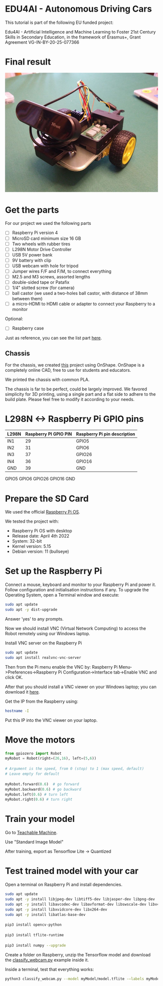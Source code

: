 # EDU4AI - Autonomous Driving Cars

This tutorial is part of the following EU funded project:

Edu4AI - Artificial Intelligence and Machine Learning to Foster 21st Century Skills in Secondary Education, in the framework of Erasmus+, Grant Agreement VG-IN-BY-20-25-077366


# Final result
![Robot, complete](robot.jpeg)

# Get the parts
For our project we used the following parts
- [ ] Raspberry Pi version 4
- [ ] MicroSD card minimum size 16 GB
- [ ] Two wheels with rubber tires
- [ ] L298N Motor Drive Controller
- [ ] USB 5V power bank
- [ ] 9V battery with clip
- [ ] USB webcam with hole for tripod
- [ ] Jumper wires F/F and F/M, to connect everything
- [ ] M2.5 and M3 screws, assorted lengths
- [ ] double-sided tape or Patafix
- [ ] 1/4" slotted screw (for camera)
- [ ] ball castor (we used a two-holes ball castor, with distance of 38mm between them)
- [ ] a micro-HDMI to HDMI cable or adapter to connect your Raspberry to a monitor

Optional:
- [ ] Raspberry case

Just as reference, you can see the list part [here](https://www.amazon.it/hz/wishlist/ls/2XP57TFXQNB8H?ref_=wl_share).

## Chassis
For the chassis, we created [this](https://cad.onshape.com/documents/15c321ccd0213a232c1b2dd5/w/b4b8e765f4b619d71b8de61f/e/8b93bb84c32f0defb354983d?renderMode=0&uiState=627d060678688a1df5b7ed36) project using OnShape. OnShape is a completely online CAD, free to use for students and educators. 

We printed the chassis with common PLA. 

The chassis is far to be perfect, could be largely improved. We favored simplicity for 3D printing, using a single part and a flat side to adhere to the build plate. Please feel free to modify it according to your needs.

# L298N <-> Raspberry Pi GPIO pins

| L298N | Raspberry PI GPIO PIN | Raspberry Pi pin description |
|---|---|---|
| IN1 | 29 | GPIO5 |
| IN2 | 31 | GPIO6 |
| IN3 | 37 | GPIO26 |
| IN4 | 36 | GPIO16 |
| GND | 39 | GND |
GPIO5 GPIO6 GPIO26 GPIO16 GND

# Prepare the SD Card
We used the official [Raspberry Pi OS](https://www.raspberrypi.com/software/operating-systems/).

We tested the project with:
- Raspberry Pi OS with desktop
- Release date: April 4th 2022
- System: 32-bit
- Kernel version: 5.15
- Debian version: 11 (bullseye)

# Set up the Raspberry Pi

Connect a mouse, keyboard and monitor to your Raspberry Pi and power it. Follow configuration and initialisation instructions if any.
To upgrade the Operating System, open a Terminal window and execute:

```sh
sudo apt update
sudo apt -y dist-upgrade
```

Answer 'yes' to any prompts.

Now we should install VNC (Virtual Network Computing) to access the Robot remotely using our Windows laptop.

Install VNC server on the Raspberry Pi

```sh
sudo apt update
sudo apt install realvnc-vnc-server
```

Then from the Pi menu enable the VNC by:
Raspberry Pi Menu->Preferences->Raspberry Pi Configuration->Interface tab->Enable VNC and click OK.

After that you should install a VNC viewer on your Windows laptop; you can download it [here](https://www.realvnc.com/en/connect/download/viewer/).

Get the IP from the Raspberry using:

```sh
hostname -I
```

Put this IP into the VNC viewer on your laptop.


# Move the motors

```py
from gpiozero import Robot
myRobot = Robot(right=(26,16), left=(5,6))

# Argument is the speed, from 0 (stop) to 1 (max speed, default)
# Leave empty for default

myRobot.forward(0.6)  # go forward
myRobot.backward(0.6) # go backward
myRobot.left(0.6) # turn left
myRobot.right(0.6) # turn right
```

# Train your model
Go to [Teachable Machine](https://teachablemachine.withgoogle.com/train).

Use "Standard Image Model"

After training, export as Tensorflow Lite -> Quantized

# Test trained model with your car

Open a terminal on Raspberry Pi and install dependencies.

```sh
sudo apt update
sudo apt -y install libjpeg-dev libtiff5-dev libjasper-dev libpng-dev
sudo apt -y install libavcodec-dev libavformat-dev libswscale-dev libv4l-dev
sudo apt -y install libxvidcore-dev libx264-dev
sudo apt -y install libatlas-base-dev

pip3 install opencv-python

pip3 install tflite-runtime

pip3 install numpy --upgrade
```

Create a folder on Raspberry, unzip the Tensorflow model and download the [classify_webcam.py](classify_webcam.py) example inside it.

Inside a terminal, test that everything works:

```sh
python3 classify_webcam.py --model myModel/model.tflite -–labels myModel/labels.txt
```










